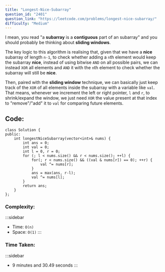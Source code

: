 ```yaml
---
title: "Longest-Nice-Subarray"
question_id: "2401"
question_link: "https://leetcode.com/problems/longest-nice-subarray/"
difficulty: "Medium"
---
```


I mean, you read "a **subarray** is a **contiguous** part of an subarray" and you should probably be thinking about **sliding windows**.

The key logic to this algorithm is realising that,
given that we have a **nice** subarray of length `n-1`,
to check whether adding a `n`th element would keep the subarray **nice**,
instead of using bitwise `AND` on all possible pairs,
we can instead `XOR` all elements and `AND` it with the `n`th element to check whether the subarray will still be **nice**.

Then, paired with the **sliding window** technique, 
we can basically just keep track of the `XOR` of all elements inside the subarray with a variable like `val`.
That means, whenever we increment the left or right pointer, `l` and `r`, 
to shrink/expand the window, we just need `XOR` the value present at that index to "remove"/"add" it to `val`
for comparing future elements.

## Code<span>:</span>

```{.cpp}
class Solution {
public:
    int longestNiceSubarray(vector<int>& nums) {
        int ans = 0;
        int val = 0;
        int l = 0, r = 0;
        for (; l < nums.size() && r < nums.size(); ++l) {
            for(; r < nums.size() && ((val & nums[r]) == 0); ++r) {
                val ^= nums[r];
            }
            ans = max(ans, r-l);
            val ^= nums[l];
        }
        return ans;
    }
};
```

### Complexity<span>:</span>

:::sidebar
- Time: `O(n)`
- Space: `O(1)`
:::

### Time Taken<span>:</span>

:::sidebar
- 9 minutes and 30.49 seconds
:::
